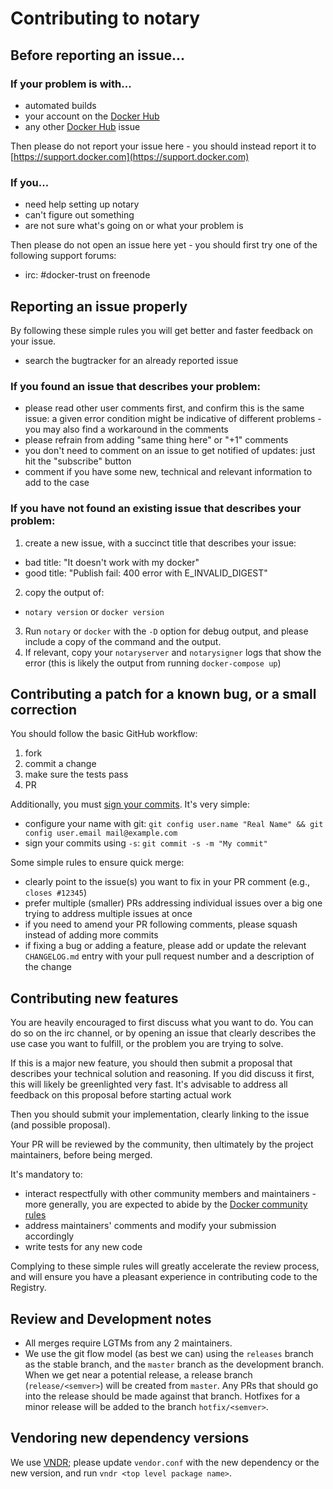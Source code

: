# Contributing to notary

## Before reporting an issue...

### If your problem is with...

 - automated builds
 - your account on the [Docker Hub](https://hub.docker.com/)
 - any other [Docker Hub](https://hub.docker.com/) issue

Then please do not report your issue here - you should instead report it to [https://support.docker.com](https://support.docker.com)

### If you...

 - need help setting up notary
 - can't figure out something
 - are not sure what's going on or what your problem is

Then please do not open an issue here yet - you should first try one of the following support forums:

 - irc: #docker-trust on freenode

## Reporting an issue properly

By following these simple rules you will get better and faster feedback on your issue.

 - search the bugtracker for an already reported issue

### If you found an issue that describes your problem:

 - please read other user comments first, and confirm this is the same issue: a given error condition might be indicative of different problems - you may also find a workaround in the comments
 - please refrain from adding "same thing here" or "+1" comments
 - you don't need to comment on an issue to get notified of updates: just hit the "subscribe" button
 - comment if you have some new, technical and relevant information to add to the case

### If you have not found an existing issue that describes your problem:

 1. create a new issue, with a succinct title that describes your issue:
   - bad title: "It doesn't work with my docker"
   - good title: "Publish fail: 400 error with E_INVALID_DIGEST"
 2. copy the output of:
   - `notary version` or `docker version`
 3. Run `notary` or `docker` with the `-D` option for debug output, and please include a copy of the command and the output.
 4. If relevant, copy your `notaryserver` and `notarysigner` logs that show the error (this is likely the output from running `docker-compose up`)

## Contributing a patch for a known bug, or a small correction

You should follow the basic GitHub workflow:

 1. fork
 2. commit a change
 3. make sure the tests pass
 4. PR

Additionally, you must [sign your commits](https://github.com/docker/docker/blob/master/CONTRIBUTING.md#sign-your-work). It's very simple:

 - configure your name with git: `git config user.name "Real Name" && git config user.email mail@example.com`
 - sign your commits using `-s`: `git commit -s -m "My commit"`

Some simple rules to ensure quick merge:

 - clearly point to the issue(s) you want to fix in your PR comment (e.g., `closes #12345`)
 - prefer multiple (smaller) PRs addressing individual issues over a big one trying to address multiple issues at once
 - if you need to amend your PR following comments, please squash instead of adding more commits
 - if fixing a bug or adding a feature, please add or update the relevant `CHANGELOG.md` entry with your pull request number
   and a description of the change

## Contributing new features

You are heavily encouraged to first discuss what you want to do. You can do so on the irc channel, or by opening an issue that clearly describes the use case you want to fulfill, or the problem you are trying to solve.

If this is a major new feature, you should then submit a proposal that describes your technical solution and reasoning.
If you did discuss it first, this will likely be greenlighted very fast. It's advisable to address all feedback on this proposal before starting actual work

Then you should submit your implementation, clearly linking to the issue (and possible proposal).

Your PR will be reviewed by the community, then ultimately by the project maintainers, before being merged.

It's mandatory to:

 - interact respectfully with other community members and maintainers - more generally, you are expected to abide by the [Docker community rules](https://github.com/docker/docker/blob/master/CONTRIBUTING.md#docker-community-guidelines)
 - address maintainers' comments and modify your submission accordingly
 - write tests for any new code

Complying to these simple rules will greatly accelerate the review process, and will ensure you have a pleasant experience in contributing code to the Registry.

## Review and Development notes

- All merges require LGTMs from any 2 maintainers.
- We use the git flow model (as best we can) using the `releases` branch as the stable branch, and the `master` branch as the development branch.  When we get near a potential release, a release branch (`release/<semver>`) will be created from `master`.  Any PRs that should go into the release should be made against that branch.  Hotfixes for a minor release will be added to the branch `hotfix/<semver>`.

## Vendoring new dependency versions

We use [VNDR](https://github.com/LK4D4/vndr); please update `vendor.conf` with the new dependency or the new version, and run
`vndr <top level package name>`.
